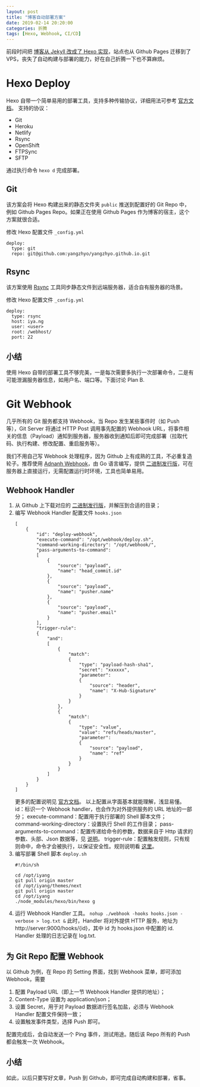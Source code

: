 ```yaml
---
layout: post
title: "博客自动部署方案"
date: 2019-02-14 20:20:00
categories: 折腾
tags: [Hexo, Webhook, CI/CD]
---
```


前段时间把 [博客从 Jekyll 改成了 Hexo 实现](/2018/04/17/blog-rebuild-with-hexo/)，站点也从 Github Pages 迁移到了 VPS，丧失了自动构建与部署的能力，好在自己折腾一下也不算麻烦。

<!-- more -->

# Hexo Deploy

Hexo 自带一个简单易用的部署工具，支持多种传输协议，详细用法可参考 [官方文档](https://hexo.io/docs/deployment.html)。
支持的协议：
* Git
* Heroku
* Netlify
* Rsync
* OpenShift
* FTPSync
* SFTP

通过执行命令 `hexo d` 完成部署。

## Git

该方案会将 Hexo 构建出来的静态文件夹 `public` 推送到配置好的 Git Repo 中，例如 Github Pages Repo。如果正在使用 Github Pages 作为博客的宿主，这个方案就很合适。

修改 Hexo 配置文件 `_config.yml` 
```
deploy:
  type: git
  repo: git@github.com:yangzhyo/yangzhyo.github.io.git
```

## Rsync

该方案使用 [Rsync](https://zh.wikipedia.org/wiki/Rsync) 工具同步静态文件到远端服务器，适合自有服务器的场景。

修改 Hexo 配置文件 `_config.yml` 
```
deploy:
  type: rsync
  host: iya.ng
  user: <user>
  root: /webhost/
  port: 22
```

## 小结

使用 Hexo 自带的部署工具不够完美，一是每次需要多执行一次部署命令，二是有可能泄漏服务器信息，如用户名、端口等。下面讨论 Plan B.

# Git Webhook

几乎所有的 Git 服务都支持 Webhook，当 Repo 发生某些事件时（如 Push 等），Git Server 将通过 HTTP Post 调用事先配置的 Webhook URL，将事件相关的信息（Payload）通知到服务器，服务器收到通知后即可完成部署（拉取代码、执行构建、修改配置、重启服务等）。

我们不用自己写 Webhook 处理程序，因为 Github 上有成熟的工具，不必重复造轮子。推荐使用 [Adnanh Webhook](https://github.com/adnanh/webhook)，由 Go 语言编写，提供 [二进制发行版](https://github.com/adnanh/webhook/releases)，可在服务器上直接运行，无需配置运行时环境，工具也简单易用。

## Webhook Handler

1. 从 Github 上下载对应的 [二进制发行版](https://github.com/adnanh/webhook/releases)，并解压到合适的目录；
2. 编写 Webhook Handler 配置文件 `hooks.json`
    ```
    [
        {
            "id": "deploy-webhook",
            "execute-command": "/opt/webhook/deploy.sh",
            "command-working-directory": "/opt/webhook/",
            "pass-arguments-to-command":
            [
                {
                    "source": "payload",
                    "name": "head_commit.id"
                },
                {
                    "source": "payload",
                    "name": "pusher.name"
                },
                {
                    "source": "payload",
                    "name": "pusher.email"
                }
            ],
            "trigger-rule":
            {
                "and":
                [
                    {
                        "match":
                        {
                            "type": "payload-hash-sha1",
                            "secret": "xxxxxx",
                            "parameter":
                            {
                                "source": "header",
                                "name": "X-Hub-Signature"
                            }
                        }
                    },
                    {
                        "match":
                        {
                            "type": "value",
                            "value": "refs/heads/master",
                            "parameter":
                            {
                                "source": "payload",
                                "name": "ref"
                            }
                        }
                    }
                ]
            }
        }
    ]
    ```
    更多的配置说明见 [官方文档](https://github.com/adnanh/webhook/tree/master/docs)。
    以上配置从字面基本就能理解，浅显易懂。
    id：标识一个 Webhook handler，也会作为对外提供服务的 URL 地址的一部分；
    execute-command：配置用于执行部署的 Shell 脚本文件；
    command-working-directory：设置执行 Shell 的工作目录；
    pass-arguments-to-command：配置传递给命令的参数，数据来自于 Http 请求的参数、头部、Json 数据等，见 [说明](https://github.com/adnanh/webhook/blob/master/docs/Referencing-Request-Values.md)。
    trigger-rule：配置触发规则，只有规则命中，命令才会被执行，以保证安全性。规则说明看 [这里](https://github.com/adnanh/webhook/blob/master/docs/Hook-Rules.md)。
3. 编写部署 Shell 脚本 `deploy.sh`
    ```
    #!/bin/sh

    cd /opt/iyang
    git pull origin master
    cd /opt/iyang/themes/next
    git pull origin master
    cd /opt/iyang
    ./node_modules/hexo/bin/hexo g
    ```
4. 运行 Webhook Handler 工具。
    `nohup ./webhook -hooks hooks.json -verbose > log.txt &`
    此时，Handler 将对外提供 HTTP 服务，地址为 http://server:9000/hooks/{id}，其中 id 为 hooks.json 中配置的 id. Handler 处理的日志记录在 log.txt.

## 为 Git Repo 配置 Webhook

以 Github 为例，在 Repo 的 Setting 界面，找到 Webhook 菜单，即可添加 Webhook，需要
1. 配置 Payload URL（即上一节 Webhook Handler 提供的地址）；
2. Content-Type 设置为 application/json；
3. 设置 Secret，用于对 Payload 数据进行签名加盐，必须与 Webhook Handler 配置文件保持一致；
4. 设置触发事件类型，选择 Push 即可。

配置完成后，会自动发送一个 Ping 事件，测试用途。随后该 Repo 所有的 Push 都会触发一次 Webhook。

## 小结

如此，以后只要写好文章，Push 到 Github，即可完成自动构建和部署，省事。